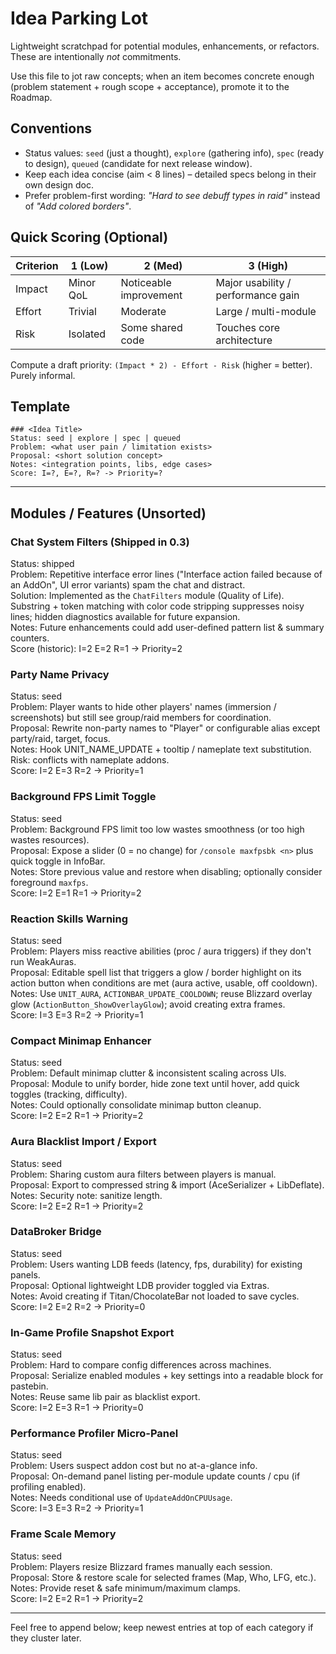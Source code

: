 # Idea Parking Lot

Lightweight scratchpad for potential modules, enhancements, or refactors. These are intentionally *not* commitments.

Use this file to jot raw concepts; when an item becomes concrete enough (problem statement + rough scope + acceptance), promote it to the Roadmap.

## Conventions
- Status values: `seed` (just a thought), `explore` (gathering info), `spec` (ready to design), `queued` (candidate for next release window).
- Keep each idea concise (aim < 8 lines) – detailed specs belong in their own design doc.
- Prefer problem-first wording: *"Hard to see debuff types in raid"* instead of *"Add colored borders"*.

## Quick Scoring (Optional)
| Criterion | 1 (Low) | 2 (Med) | 3 (High) |
|-----------|---------|---------|---------|
| Impact    | Minor QoL | Noticeable improvement | Major usability / performance gain |
| Effort    | Trivial | Moderate | Large / multi-module |
| Risk      | Isolated | Some shared code | Touches core architecture |

Compute a draft priority: `(Impact * 2) - Effort - Risk` (higher = better). Purely informal.

## Template
```
### <Idea Title>
Status: seed | explore | spec | queued
Problem: <what user pain / limitation exists>
Proposal: <short solution concept>
Notes: <integration points, libs, edge cases>
Score: I=?, E=?, R=? -> Priority=?
```

---

## Modules / Features (Unsorted)

### Chat System Filters (Shipped in 0.3)
Status: shipped  
Problem: Repetitive interface error lines ("Interface action failed because of an AddOn", UI error variants) spam the chat and distract.  
Solution: Implemented as the `ChatFilters` module (Quality of Life). Substring + token matching with color code stripping suppresses noisy lines; hidden diagnostics available for future expansion.  
Notes: Future enhancements could add user-defined pattern list & summary counters.  
Score (historic): I=2 E=2 R=1 -> Priority=2

### Party Name Privacy
Status: seed  
Problem: Player wants to hide other players' names (immersion / screenshots) but still see group/raid members for coordination.  
Proposal: Rewrite non-party names to "Player" or configurable alias except party/raid, target, focus.  
Notes: Hook UNIT_NAME_UPDATE + tooltip / nameplate text substitution. Risk: conflicts with nameplate addons.  
Score: I=2 E=3 R=2 -> Priority=1

### Background FPS Limit Toggle
Status: seed  
Problem: Background FPS limit too low wastes smoothness (or too high wastes resources).  
Proposal: Expose a slider (0 = no change) for `/console maxfpsbk <n>` plus quick toggle in InfoBar.  
Notes: Store previous value and restore when disabling; optionally consider foreground `maxfps`.  
Score: I=2 E=1 R=1 -> Priority=2

### Reaction Skills Warning
Status: seed  
Problem: Players miss reactive abilities (proc / aura triggers) if they don't run WeakAuras.  
Proposal: Editable spell list that triggers a glow / border highlight on its action button when conditions are met (aura active, usable, off cooldown).  
Notes: Use `UNIT_AURA`, `ACTIONBAR_UPDATE_COOLDOWN`; reuse Blizzard overlay glow (`ActionButton_ShowOverlayGlow`); avoid creating extra frames.  
Score: I=3 E=3 R=2 -> Priority=1


### Compact Minimap Enhancer
Status: seed  
Problem: Default minimap clutter & inconsistent scaling across UIs.  
Proposal: Module to unify border, hide zone text until hover, add quick toggles (tracking, difficulty).  
Notes: Could optionally consolidate minimap button cleanup.  
Score: I=2 E=2 R=1 -> Priority=2

### Aura Blacklist Import / Export
Status: seed  
Problem: Sharing custom aura filters between players is manual.  
Proposal: Export to compressed string & import (AceSerializer + LibDeflate).  
Notes: Security note: sanitize length.  
Score: I=2 E=2 R=1 -> Priority=2

### DataBroker Bridge
Status: seed  
Problem: Users wanting LDB feeds (latency, fps, durability) for existing panels.  
Proposal: Optional lightweight LDB provider toggled via Extras.  
Notes: Avoid creating if Titan/ChocolateBar not loaded to save cycles.  
Score: I=2 E=2 R=2 -> Priority=0

### In-Game Profile Snapshot Export
Status: seed  
Problem: Hard to compare config differences across machines.  
Proposal: Serialize enabled modules + key settings into a readable block for pastebin.  
Notes: Reuse same lib pair as blacklist export.  
Score: I=2 E=3 R=1 -> Priority=0

### Performance Profiler Micro-Panel
Status: seed  
Problem: Users suspect addon cost but no at-a-glance info.  
Proposal: On-demand panel listing per-module update counts / cpu (if profiling enabled).  
Notes: Needs conditional use of `UpdateAddOnCPUUsage`.  
Score: I=3 E=3 R=2 -> Priority=1

### Frame Scale Memory
Status: seed  
Problem: Players resize Blizzard frames manually each session.  
Proposal: Store & restore scale for selected frames (Map, Who, LFG, etc.).  
Notes: Provide reset & safe minimum/maximum clamps.  
Score: I=2 E=2 R=1 -> Priority=2

---

Feel free to append below; keep newest entries at top of each category if they cluster later.
